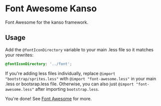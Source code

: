 Font Awesome Kanso
=================

Font Awesome for the kanso framework.

Usage
-----

Add the `@fontIconDirectory` variable to your main .less file so it matches your rewrites:

```css
@fontIconDirectory: '../font';
```

If you're adding less files individually, replace `@import "bootstrap/sprites.less"` with `@import "font-awesome.less"` in your main .less or bootsrap.less file. Otherwise, you can also just `@import "font-awesome.less"` after importing `bootstrap.less`.

You're done! See [Font Awesome](http://fortawesome.github.com/Font-Awesome/) for more.
